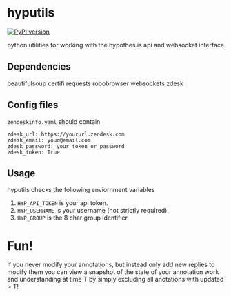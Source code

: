 # hyputils
[![PyPI version](https://badge.fury.io/py/hyputils.svg)](https://pypi.org/project/hyputils/)

python utilities for working with the hypothes.is api and websocket interface

## Dependencies
beautifulsoup
certifi
requests
robobrowser
websockets
zdesk

## Config files
`zendeskinfo.yaml` should contain
```
zdesk_url: https://yoururl.zendesk.com
zdesk_email: your@email.com
zdesk_password: your_token_or_password
zdesk_token: True

```

## Usage
hyputils checks the following enviornment variables
1. `HYP_API_TOKEN` is your api token.
2. `HYP_USERNAME` is your username (not strictly required).
3. `HYP_GROUP` is the 8 char group identifier.

# Fun!
If you never modify your annotations, but instead
only add new replies to modify them you can view a
snapshot of the state of your annotation work and
understanding at time T by simply excluding all
anotations with updated > T!
